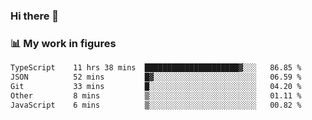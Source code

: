 ### Hi there 👋

### 📊 My work in figures

<!--START_SECTION:waka-->

```txt
TypeScript    11 hrs 38 mins  █████████████████████▓░░░   86.85 %
JSON          52 mins         █▓░░░░░░░░░░░░░░░░░░░░░░░   06.59 %
Git           33 mins         █░░░░░░░░░░░░░░░░░░░░░░░░   04.20 %
Other         8 mins          ▒░░░░░░░░░░░░░░░░░░░░░░░░   01.11 %
JavaScript    6 mins          ▒░░░░░░░░░░░░░░░░░░░░░░░░   00.82 %
```

<!--END_SECTION:waka-->
